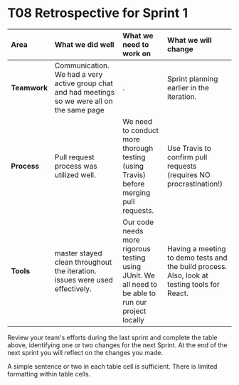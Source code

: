 # T08 Retrospective for Sprint 1

Area | What we did well | What we need to work on | What we will change
:--- | :------- | :--------- | :---------------------
**Teamwork** | Communication. We had a very active group chat and had meetings so we were all on the same page | . | Sprint planning earlier in the iteration.
**Process** | Pull request process was utilized well. | We need to conduct more thorough testing (using Travis) before merging pull requests. | Use Travis to confirm pull requests (requires NO procrastination!)
**Tools** | master stayed clean throughout the iteration. issues were used effectively. | Our code needs more rigorous testing using JUnit. We all need to be able to run our project locally | Having a meeting to demo tests and the build process. Also, look at testing tools for React.

Review your team's efforts during the last sprint and complete the table above, identifying one or two changes for the next Sprint.  At the end of the next sprint you will reflect on the changes you made.  

A simple sentence or two in each table cell is sufficient.  There is limited formatting within table cells.
